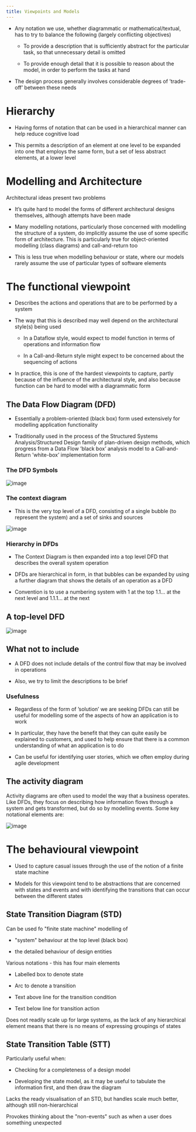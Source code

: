 ```yaml
---
title: Viewpoints and Models
---
```


- Any notation we use, whether diagrammatic or mathematical/textual,
  has to try to balance the following (largely conflicting objectives)

  - To provide a description that is sufficiently abstract for the
    particular task, so that unnecessary detail is omitted

  - To provide enough detail that it is possible to reason about the
    model, in order to perform the tasks at hand

- The design process generally involves considerable degrees of
  ’trade-off’ between these needs

# Hierarchy

- Having forms of notation that can be used in a hierarchical manner
  can help reduce cognitive load

- This permits a description of an element at one level to be expanded
  into one that employs the same form, but a set of less abstract
  elements, at a lower level

# Modelling and Architecture

Architectural ideas present two problems

- It’s quite hard to model the forms of different architectural
  designs themselves, although attempts have been made

- Many modelling notations, particularly those concerned with
  modelling the structure of a system, do implicitly assume the use of
  some specific form of architecture. This is particularly true for
  object-oriented modelling (class diagrams) and call-and-return too

- This is less true when modelling behaviour or state, where our
  models rarely assume the use of particular types of software
  elements

# The functional viewpoint

- Describes the actions and operations that are to be performed by a
  system

- The way that this is described may well depend on the architectural
  style(s) being used

  - In a Dataflow style, would expect to model function in terms of
    operations and information flow

  - In a Call-and-Return style might expect to be concerned about
    the sequencing of actions

- In practice, this is one of the hardest viewpoints to capture,
  partly because of the influence of the architectural style, and also
  because function can be hard to model with a diagrammatic form

## The Data Flow Diagram (DFD)

- Essentially a problem-oriented (black box) form used extensively for
  modelling application functionality

- Traditionally used in the process of the Structured Systems
  Analysis/Structured Design family of plan-driven design methods,
  which progress from a Data Flow ’black box’ analysis model to a
  Call-and-Return ’white-box’ implementation form

### The DFD Symbols

![image](/img/Year_2/Software_Engineering/Modelling/Viewpoints/DFD-Symbols.png)

### The context diagram

- This is the very top level of a DFD, consisting of a single bubble
  (to represent the system) and a set of sinks and sources

![image](/img/Year_2/Software_Engineering/Modelling/Viewpoints/Context-Diagram.png)

### Hierarchy in DFDs

- The Context Diagram is then expanded into a top level DFD that
  describes the overall system operation

- DFDs are hierarchical in form, in that bubbles can be expanded by
  using a further diagram that shows the details of an operation as a
  DFD

- Convention is to use a numbering system with 1 at the top 1.1... at
  the next level and 1.1.1... at the next

## A top-level DFD

![image](/img/Year_2/Software_Engineering/Modelling/Viewpoints/top-level-dfd.png)

## What not to include

- A DFD does not include details of the control flow that may be
  involved in operations

- Also, we try to limit the descriptions to be brief

### Usefulness

- Regardless of the form of ’solution’ we are seeking DFDs can still
  be useful for modelling some of the aspects of how an application is
  to work

- In particular, they have the benefit that they can quite easily be
  explained to customers, and used to help ensure that there is a
  common understanding of what an application is to do

- Can be useful for identifying user stories, which we often employ
  during agile development

## The activity diagram

Activity diagrams are often used to model the way that a business
operates. Like DFDs, they focus on describing how information flows
through a system and gets transformed, but do so by modelling events.
Some key notational elements are:

![image](/img/Year_2/Software_Engineering/Modelling/Viewpoints/activity_diagram.png)

# The behavioural viewpoint

- Used to capture casual issues through the use of the notion of a
  finite state machine

- Models for this viewpoint tend to be abstractions that are concerned
  with states and events and with identifying the transitions that can
  occur between the different states

## State Transition Diagram (STD)

Can be used fo "finite state machine" modelling of

- "system" behaviour at the top level (black box)

- the detailed behaviour of design entities

Various notations - this has four main elements

- Labelled box to denote state

- Arc to denote a transition

- Text above line for the transition condition

- Text below line for transition action

Does not readily scale up for large systems, as the lack of any
hierarchical element means that there is no means of expressing
groupings of states

## State Transition Table (STT)

Particularly useful when:

- Checking for a completeness of a design model

- Developing the state model, as it may be useful to tabulate the
  information first, and then draw the diagram

Lacks the ready visualisation of an STD, but handles scale much better,
although still non-hierarchical

Provokes thinking about the "non-events" such as when a user does
something unexpected
